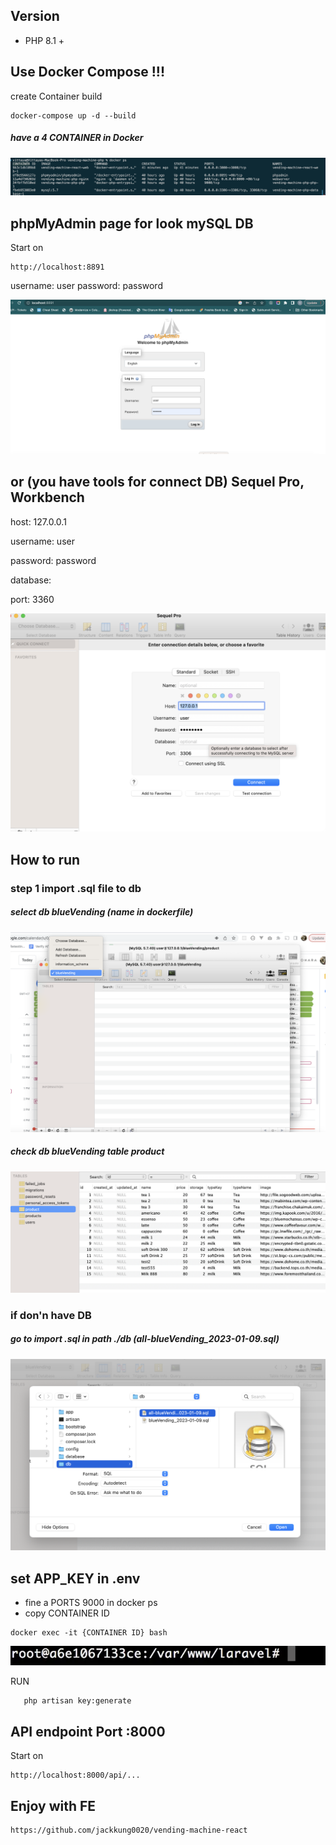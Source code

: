 ##  Version

- PHP 8.1 +

##  Use Docker Compose !!!
create Container build
```
docker-compose up -d --build
```

##### have a 4 CONTAINER in Docker
![alt text](./doc/assets/images/docker.png '')

## phpMyAdmin page for look mySQL DB

Start on
```
http://localhost:8891
```
username: user
password: password

![alt text](./doc/assets/images/phpadmin.png '')

## or (you have tools for connect DB) Sequel Pro, Workbench


host: 127.0.0.1 

username: user

password: password

database: 

port: 3360

![alt text](./doc/assets/images/sql.png '')

## How to run

### step 1 import .sql file to db

##### select db blueVending (name in dockerfile)
![alt text](./doc/assets/images/selectDB.png '')

##### check db blueVending table product
![alt text](./doc/assets/images/product.png '')


### if don'n have DB
##### go to import .sql in path ./db (all-blueVending_2023-01-09.sql)
![alt text](./doc/assets/images/import.png '')

## set APP_KEY in .env 
- fine a PORTS 9000 in docker ps
- copy CONTAINER ID
 ```
docker exec -it {CONTAINER ID} bash
 ```
 ![alt text](./doc/assets/images/im1.png '')


RUN 
 ```
    php artisan key:generate
```

## API endpoint Port :8000

Start on
```
http://localhost:8000/api/...
```

## Enjoy with FE
```
https://github.com/jackkung0020/vending-machine-react
```
